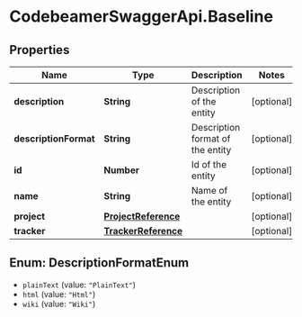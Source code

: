 # CodebeamerSwaggerApi.Baseline

## Properties
Name | Type | Description | Notes
------------ | ------------- | ------------- | -------------
**description** | **String** | Description of the entity | [optional] 
**descriptionFormat** | **String** | Description format of the entity | [optional] 
**id** | **Number** | Id of the entity | [optional] 
**name** | **String** | Name of the entity | [optional] 
**project** | [**ProjectReference**](ProjectReference.md) |  | [optional] 
**tracker** | [**TrackerReference**](TrackerReference.md) |  | [optional] 

<a name="DescriptionFormatEnum"></a>
## Enum: DescriptionFormatEnum

* `plainText` (value: `"PlainText"`)
* `html` (value: `"Html"`)
* `wiki` (value: `"Wiki"`)

